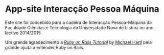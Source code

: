 # App-site Interacção Pessoa Máquina


Este site foi concebido para a cadeira de Interacção Pessoa-Máquina da Faculdade Ciências e Tecnologia da Universidade Nova de Lisboa no ano lectivo 2014/2015


Um grande agradecimento a
[*Ruby on Rails Tutorial*](http://railstutorial.org/)
by [Michael Hartl](http://michaelhartl.com/)
pela grande ajuda a entender Ruby on Rails.
